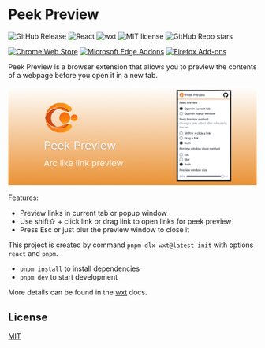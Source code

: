 # Peek Preview

![GitHub Release](https://img.shields.io/github/v/release/tomowang/peek-preview)
![React](https://img.shields.io/badge/Made_with-React-blue)
![wxt](https://img.shields.io/badge/Made_with-wxt-green)
![MIT license](https://img.shields.io/github/license/tomowang/peek-preview)
![GitHub Repo stars](https://img.shields.io/github/stars/tomowang/peek-preview)

[![Chrome Web Store](https://img.shields.io/badge/Google_chrome-4285F4?style=for-the-badge&logo=Google-chrome&logoColor=white)](https://chromewebstore.google.com/detail/peek-preview-arc-like-lin/jlllnhfjmihoiagiaallhmlcgdohdocb)
[![Microsoft Edge Addons](https://img.shields.io/badge/Microsoft_Edge-0078D7?style=for-the-badge&logo=Microsoft-edge&logoColor=white)](https://microsoftedge.microsoft.com/addons/detail/peek-preview-arc-like-l/lmgfgcpcpmplbhgfbopiidfkamfckpgp)
[![Firefox Add-ons](https://img.shields.io/badge/Firefox-FF7139?style=for-the-badge&logo=Firefox&logoColor=white)](https://addons.mozilla.org/addon/peek-preview-arc-like-preview/)

Peek Preview is a browser extension that allows you to preview the contents of a
webpage before you open it in a new tab.

[![marquee](./store/promotional-marquee.png)](https://youtu.be/s3XLsu8M1LY "Peek Preview Demo")

Features:

-   Preview links in current tab or popup window
-   Use shift⇧ + click link or drag link to open links for peek preview
-   Press Esc or just blur the preview window to close it

This project is created by command `pnpm dlx wxt@latest init`
with options `react` and `pnpm`.

-   `pnpm install` to install dependencies
-   `pnpm dev` to start development

More details can be found in the [wxt](https://wxt.dev/guide/essentials/project-structure.html) docs.

## License

[MIT](./LICENSE)
